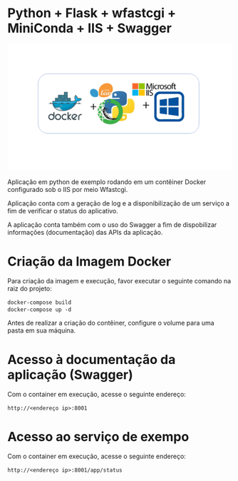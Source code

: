 # Python + Flask + wfastcgi + MiniConda + IIS + Swagger

![logo do projeto](docs/logo.png)

Aplicação em python de exemplo rodando em um contêiner Docker configurado sob o IIS por meio  Wfastcgi.

Aplicação conta com a geração de log e a disponibilização de um serviço a fim de verificar o status do aplicativo.

A aplicação conta também com o uso do Swagger a fim de dispobilizar informações (documentação) das APIs da aplicação.


# Criação da Imagem Docker

Para criação da imagem e execução, favor executar o seguinte comando na raiz do projeto:

    docker-compose build
    docker-compose up -d

Antes de realizar a criação do contêiner, configure o volume para uma pasta em sua máquina.

# Acesso à documentação da aplicação (Swagger)

Com o container em execução, acesse o seguinte endereço:

    http://<endereço ip>:8001


# Acesso ao serviço de exempo

Com o container em execução, acesse o seguinte endereço:

    http://<endereço ip>:8001/app/status
    
